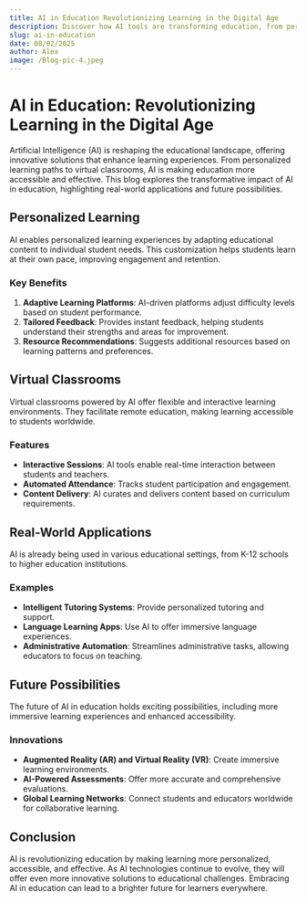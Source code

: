 ```yaml
---
title: AI in Education Revolutionizing Learning in the Digital Age
description: Discover how AI tools are transforming education, from personalized learning to virtual classrooms, with real-world applications and future possibilities.
slug: ai-in-education
date: 08/02/2025
author: Alex
image: /Blog-pic-4.jpeg
---
```


# AI in Education: Revolutionizing Learning in the Digital Age

Artificial Intelligence (AI) is reshaping the educational landscape, offering innovative solutions that enhance learning experiences. From personalized learning paths to virtual classrooms, AI is making education more accessible and effective. This blog explores the transformative impact of AI in education, highlighting real-world applications and future possibilities.

## Personalized Learning

AI enables personalized learning experiences by adapting educational content to individual student needs. This customization helps students learn at their own pace, improving engagement and retention.

### Key Benefits

1. **Adaptive Learning Platforms**: AI-driven platforms adjust difficulty levels based on student performance.
2. **Tailored Feedback**: Provides instant feedback, helping students understand their strengths and areas for improvement.
3. **Resource Recommendations**: Suggests additional resources based on learning patterns and preferences.

## Virtual Classrooms

Virtual classrooms powered by AI offer flexible and interactive learning environments. They facilitate remote education, making learning accessible to students worldwide.

### Features

- **Interactive Sessions**: AI tools enable real-time interaction between students and teachers.
- **Automated Attendance**: Tracks student participation and engagement.
- **Content Delivery**: AI curates and delivers content based on curriculum requirements.

## Real-World Applications

AI is already being used in various educational settings, from K-12 schools to higher education institutions.

### Examples

- **Intelligent Tutoring Systems**: Provide personalized tutoring and support.
- **Language Learning Apps**: Use AI to offer immersive language experiences.
- **Administrative Automation**: Streamlines administrative tasks, allowing educators to focus on teaching.

## Future Possibilities

The future of AI in education holds exciting possibilities, including more immersive learning experiences and enhanced accessibility.

### Innovations

- **Augmented Reality (AR) and Virtual Reality (VR)**: Create immersive learning environments.
- **AI-Powered Assessments**: Offer more accurate and comprehensive evaluations.
- **Global Learning Networks**: Connect students and educators worldwide for collaborative learning.

## Conclusion

AI is revolutionizing education by making learning more personalized, accessible, and effective. As AI technologies continue to evolve, they will offer even more innovative solutions to educational challenges. Embracing AI in education can lead to a brighter future for learners everywhere.
